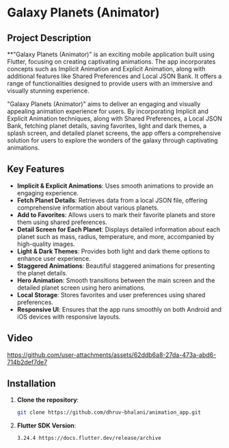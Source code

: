 # Galaxy Planets (Animator)

## Project Description

**"Galaxy Planets (Animator)" is an exciting mobile application built using Flutter, focusing on
creating captivating animations. The app incorporates concepts such as Implicit Animation and
Explicit Animation, along with additional features like Shared Preferences and Local JSON
Bank. It offers a range of functionalities designed to provide users with an immersive and visually stunning experience.

"Galaxy Planets (Animator)" aims to deliver an engaging and visually appealing animation
experience for users. By incorporating Implicit and Explicit Animation techniques, along with
Shared Preferences, a Local JSON Bank, fetching planet details, saving favorites, light and dark
themes, a splash screen, and detailed planet screens, the app offers a comprehensive solution for
users to explore the wonders of the galaxy through captivating animations.

## Key Features

- **Implicit & Explicit Animations**: Uses smooth animations to provide an engaging experience.
- **Fetch Planet Details**: Retrieves data from a local JSON file, offering comprehensive information about various planets.
- **Add to Favorites**: Allows users to mark their favorite planets and store them using shared preferences.
- **Detail Screen for Each Planet**: Displays detailed information about each planet such as mass, radius, temperature, and more, accompanied by high-quality images.
- **Light & Dark Themes**: Provides both light and dark theme options to enhance user experience.
- **Staggered Animations**: Beautiful staggered animations for presenting the planet details.
- **Hero Animation**: Smooth transitions between the main screen and the detailed planet screen using hero animations.
- **Local Storage**: Stores favorites and user preferences using shared preferences.
- **Responsive UI**: Ensures that the app runs smoothly on both Android and iOS devices with responsive layouts.

## Video



https://github.com/user-attachments/assets/62ddb6a8-27da-473a-abd6-714b2def7de7


## Installation

1. **Clone the repository**:
   ```bash
   git clone https://github.com/dhruv-bhalani/animation_app.git

2. **Flutter SDK Version**:
   ```bash
   3.24.4 https://docs.flutter.dev/release/archive
